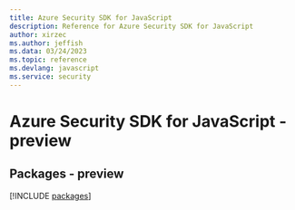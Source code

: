 ```yaml
---
title: Azure Security SDK for JavaScript
description: Reference for Azure Security SDK for JavaScript
author: xirzec
ms.author: jeffish
ms.data: 03/24/2023
ms.topic: reference
ms.devlang: javascript
ms.service: security
---
```

# Azure Security SDK for JavaScript - preview
## Packages - preview
[!INCLUDE [packages](security-index.md)]